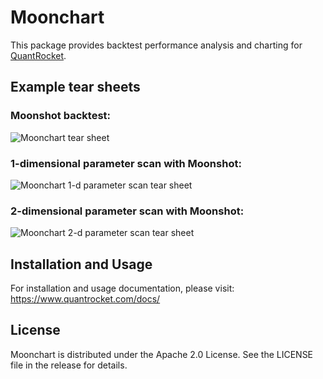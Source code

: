 # Moonchart
This package provides backtest performance analysis and charting for [QuantRocket](https://www.quantrocket.com).

## Example tear sheets

### Moonshot backtest:

![Moonchart tear sheet](https://github.com/quantrocket-llc/moonchart/raw/master/docs/tearsheet-details-example.jpg "Example tear sheet created from a Moonshot backtest")

### 1-dimensional parameter scan with Moonshot:

![Moonchart 1-d parameter scan tear sheet](https://github.com/quantrocket-llc/moonchart/raw/master/docs/paramscan-1d-example.jpg "Example tear sheet created from a Moonshot 1-d parameter scan")

### 2-dimensional parameter scan with Moonshot:

![Moonchart 2-d parameter scan tear sheet](https://github.com/quantrocket-llc/moonchart/raw/master/docs/paramscan-2d-example.jpg "Example tear sheet created from a Moonshot 2-d parameter scan")

## Installation and Usage

For installation and usage documentation, please visit: https://www.quantrocket.com/docs/

## License

Moonchart is distributed under the Apache 2.0 License. See the LICENSE file in the release for details.
